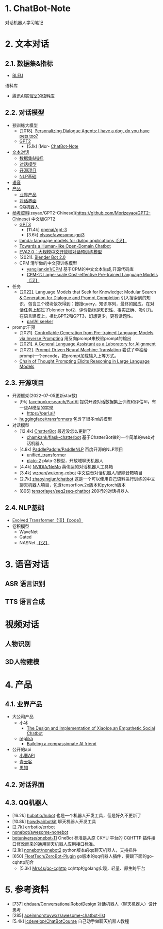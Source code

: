# 1. ChatBot-Note
对话机器人学习笔记

# 2. 文本对话

## 2.1. 数据集&指标

- [BLEU](https://blog.csdn.net/qq_36652619/article/details/87544918)

语料库
- [腾讯AI实验室的语料库](https://ai.tencent.com/ailab/nlp/zh/download.html)

## 2.2. 对话模型

- 预训练大模型
  - [2018]. [Personalizing Dialogue Agents: I have a dog, do you have pets too?](https://arxiv.org/abs/1801.07243) 
  - [GPT2]()
    - [5.1k] [Mor- [ChatBot-Note](#chatbot-note)
- [文本对话](#文本对话)
  - [数据集&指标](#数据集指标)
  - [对话模型](#对话模型)
  - [开源项目](#开源项目)
  - [NLP基础](#nlp基础)
- [语音](#语音)
- [产品](#产品)
  - [业界产品](#业界产品)
  - [对话界面](#对话界面)
  - [QQ机器人](#qq机器人)
- [参考资料](#参考资料)izeyao/GPT2-Chinese](https://github.com/Morizeyao/GPT2-Chinese) 中文版GPT2
  - [GPT3]()
    - [11.4k] [openai/gpt-3](https://github.com/openai/gpt-3) 
    - [3.6k] [elyase/awesome-gpt3](https://github.com/elyase/awesome-gpt3)
  - [lamda: language models for dialog applications](https://arxiv.org/pdf/2201.08239.pdf)[【汉】](https://zhuanlan.zhihu.com/p/462022601)
  - [Towards a Human-like Open-Domain Chatbot](https://arxiv.org/abs/2001.09977)
  - [EVA2.0：大规模中文开放域对话预训练模型](https://blog.csdn.net/weixin_42001089/article/details/123595667)
  - [2021]. [Blender Bot 2.0](https://ai.facebook.com/blog/blender-bot-2-an-open-source-chatbot-that-builds-long-term-memory-and-searches-the-internet/)
  - CPM 清华做的中文预训练模型
    - [yangjianxin1/CPM](https://github.com/yangjianxin1/CPM) 基于CPM的中文文本生成,开源代码库
    - [CPM-2: Large-scale Cost-effective Pre-trained Language Models](https://arxiv.org/pdf/2106.10715.pdf) [【汉】](https://blog.csdn.net/BAAIBeijing/article/details/118125026)
- 任务
  - [2022]. [Language Models that Seek for Knowledge: Modular Search & Generation for Dialogue and Prompt Completion](https://arxiv.org/abs/2203.13224) 引入搜索到的知识，包含三个模块依次得到：搜搜query，知识序列，最终的回应。在对话任务上超过了blender bot2，评价指标是知识性、事实正确、吸引力。在语言建模上，相比GPT2和GPT3，幻想更少，更有话题性。
      - [parlAI seeker](https://github.com/MiniMax-AI/ParlAI/tree/main/projects/seeker)
- prompt干预
  - [2021]. [Controllable Generation from Pre-trained Language Models via Inverse Prompting](https://arxiv.org/pdf/2103.10685.pdf) 用反向prompt来校验prompt的输出
  - [2021]. [A General Language Assistant as a Laboratory for Alignment](https://arxiv.org/abs/2112.00861) 
  - [2022]. [Prompt-Driven Neural Machine Translation](https://aclanthology.org/2022.findings-acl.203.pdf) 尝试了单独给prompt一个encode，把prompt加载输入上等方式。
  - [Chain of Thought Prompting Elicits Reasoning in Large Language Models](https://arxiv.org/abs/2201.11903)


## 2.3. 开源项目

- 开源框架(2022-07-05更新star数)
  - [9k] [facebookresearch/ParlAI](https://github.com/facebookresearch/ParlAI) 提供开源对话数据集上训练和评估AI，有一些AI模型的实现
    - https://parl.ai/
  - [huggingface/transformers](https://github.com/huggingface/transformers) 包含了很多ml的模型  
- 对话模型  
  - [12.4k] [ChatterBot](https://github.com/gunthercox/ChatterBot) 最近没怎么更新了
    - [chamkank/flask-chatterbot](https://github.com/chamkank/flask-chatterbot) 基于ChatterBot做的一个简单的web对话机器人
  - [4.8k] [PaddlePaddle/PaddleNLP](https://github.com/PaddlePaddle/PaddleNLP) 百度开源的NLP项目
    - [unified_transformer](https://github.com/PaddlePaddle/PaddleNLP/tree/develop/examples/dialogue/unified_transformer)  
    - [plato-2](https://github.com/PaddlePaddle/PaddleNLP/tree/develop/examples/dialogue/plato-2)   plato-2模型，开放域聊天机器人
  - [4.4k] [NVIDIA/NeMo](https://github.com/NVIDIA/NeMo) 英伟达的对话机器人工具箱
  - [3.4k] [wzpan/wukong-robot](https://github.com/wzpan/wukong-robot) 中文语音对话机器人/智能音箱项目
  - [2.7k] [zhaoyingjun/chatbot](https://github.com/zhaoyingjun/chatbot) 这是一个可以使用自己语料进行训练的中文聊天机器人项目，包含tensorflow.2x版本和pytorch版本
  - [806] [tensorlayer/seq2seq-chatbot](https://github.com/tensorlayer/seq2seq-chatbot) 200行的对话机器人


## 2.4. NLP基础
- [Evolved Transformer](https://arxiv.org/abs/1901.11117)[【汉】](https://nopsled.blog.csdn.net/article/details/108713234)[【code】](https://github.com/Shikhar-S/EvolvedTransformer)
- 卷积模型
  - WaveNet
  - Gated
  - NASNet [【汉】](https://zhuanlan.zhihu.com/p/52616166)

# 3. 语音对话
## ASR 语言识别

## TTS 语言合成

# 视频对话

## 人物识别

## 3D人物建模


# 4. 产品 
  
## 4.1. 业界产品

- 大公司产品
  - 小冰
    - [The Design and Implementation of XiaoIce,an Empathetic Social Chatbot](https://arxiv.org/pdf/1812.08989.pdf) 
  - [replika](https://replika.ai/)
    - [Building a compassionate AI friend](https://blog.replika.com/posts/building-a-compassionate-ai-friend) 
- 公开的api
  - [小寰API](http://81.70.100.130/) 
  - [青云客](http://api.qingyunke.com/)
  - [思知](https://www.ownthink.com/robot.html)


## 4.2. 对话界面


## 4.3. QQ机器人

- [16.2k] [hubotio/hubot](https://github.com/hubotio/hubot) 也是一个机器人开发工具，但是好久不更新了
- [10.8k] [howdyai/botkit](https://github.com/howdyai/botkit) 聊天机器人开发工具
- [2.7k] [errbotio/errbot](https://github.com/errbotio/errbot/)
- [nonebot/awesome-nonebot](https://github.com/nonebot/awesome-nonebot)
- [botuniverse/onebot-11](https://github.com/botuniverse/onebot-11) OneBot 标准是从原 CKYU 平台的 CQHTTP 插件接口修改而来的通用聊天机器人应用接口标准。
- [2.1k] [nonebot/nonebot2](https://github.com/nonebot/nonebot2) python版本的qq聊天机器人，支持插件
- [650] [FloatTech/ZeroBot-Plugin](https://github.com/FloatTech/ZeroBot-Plugin) go版本的qq机器人插件，要跟下面的go-cqhttp配合
  - [5.3k] [Mrs4s/go-cqhttp](https://github.com/Mrs4s/go-cqhttp) cqhttp的golang实现，轻量、原生跨平台


# 5. 参考资料
- [737] [qhduan/ConversationalRobotDesign](https://github.com/qhduan/ConversationalRobotDesign) 对话机器人（聊天机器人）设计思考
- [285] [aceimnorstuvwxz/awesome-chatbot-list](https://github.com/aceimnorstuvwxz/awesome-chatbot-list) 
- [5.4k] [lcdevelop/ChatBotCourse](https://github.com/lcdevelop/ChatBotCourse) 自己动手做聊天机器人教程